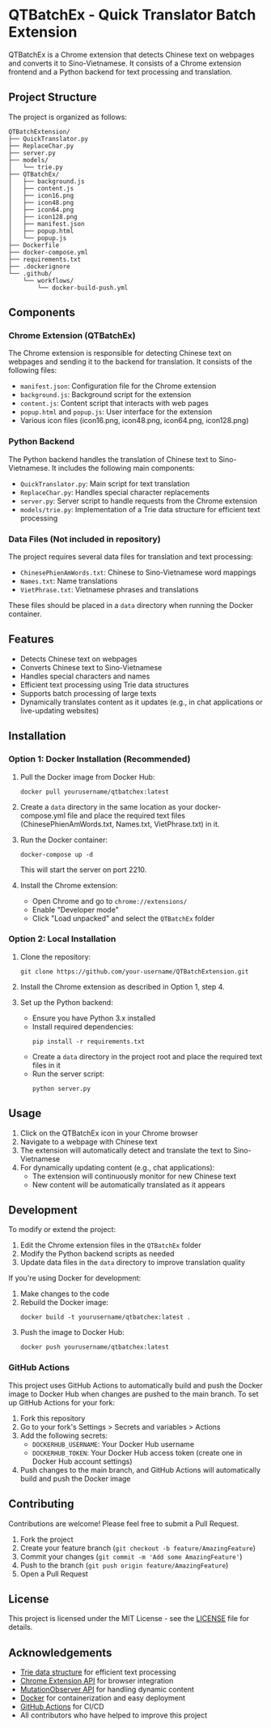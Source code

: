 # QTBatchEx - Quick Translator Batch Extension

QTBatchEx is a Chrome extension that detects Chinese text on webpages and converts it to Sino-Vietnamese. It consists of a Chrome extension frontend and a Python backend for text processing and translation.

## Project Structure

The project is organized as follows:

```
QTBatchExtension/
├── QuickTranslator.py
├── ReplaceChar.py
├── server.py
├── models/
│   └── trie.py
├── QTBatchEx/
│   ├── background.js
│   ├── content.js
│   ├── icon16.png
│   ├── icon48.png
│   ├── icon64.png
│   ├── icon128.png
│   ├── manifest.json
│   ├── popup.html
│   └── popup.js
├── Dockerfile
├── docker-compose.yml
├── requirements.txt
├── .dockerignore
└── .github/
    └── workflows/
        └── docker-build-push.yml
```

## Components

### Chrome Extension (QTBatchEx)

The Chrome extension is responsible for detecting Chinese text on webpages and sending it to the backend for translation. It consists of the following files:

- `manifest.json`: Configuration file for the Chrome extension
- `background.js`: Background script for the extension
- `content.js`: Content script that interacts with web pages
- `popup.html` and `popup.js`: User interface for the extension
- Various icon files (icon16.png, icon48.png, icon64.png, icon128.png)

### Python Backend

The Python backend handles the translation of Chinese text to Sino-Vietnamese. It includes the following main components:

- `QuickTranslator.py`: Main script for text translation
- `ReplaceChar.py`: Handles special character replacements
- `server.py`: Server script to handle requests from the Chrome extension
- `models/trie.py`: Implementation of a Trie data structure for efficient text processing

### Data Files (Not included in repository)

The project requires several data files for translation and text processing:

- `ChinesePhienAmWords.txt`: Chinese to Sino-Vietnamese word mappings
- `Names.txt`: Name translations
- `VietPhrase.txt`: Vietnamese phrases and translations

These files should be placed in a `data` directory when running the Docker container.

## Features

- Detects Chinese text on webpages
- Converts Chinese text to Sino-Vietnamese
- Handles special characters and names
- Efficient text processing using Trie data structures
- Supports batch processing of large texts
- Dynamically translates content as it updates (e.g., in chat applications or live-updating websites)

## Installation

### Option 1: Docker Installation (Recommended)

1. Pull the Docker image from Docker Hub:
   ```
   docker pull yourusername/qtbatchex:latest
   ```

2. Create a `data` directory in the same location as your docker-compose.yml file and place the required text files (ChinesePhienAmWords.txt, Names.txt, VietPhrase.txt) in it.

3. Run the Docker container:
   ```
   docker-compose up -d
   ```

   This will start the server on port 2210.

4. Install the Chrome extension:
   - Open Chrome and go to `chrome://extensions/`
   - Enable "Developer mode"
   - Click "Load unpacked" and select the `QTBatchEx` folder

### Option 2: Local Installation

1. Clone the repository:
   ```
   git clone https://github.com/your-username/QTBatchExtension.git
   ```

2. Install the Chrome extension as described in Option 1, step 4.

3. Set up the Python backend:
   - Ensure you have Python 3.x installed
   - Install required dependencies:
     ```
     pip install -r requirements.txt
     ```
   - Create a `data` directory in the project root and place the required text files in it
   - Run the server script:
     ```
     python server.py
     ```

## Usage

1. Click on the QTBatchEx icon in your Chrome browser
2. Navigate to a webpage with Chinese text
3. The extension will automatically detect and translate the text to Sino-Vietnamese
4. For dynamically updating content (e.g., chat applications):
   - The extension will continuously monitor for new Chinese text
   - New content will be automatically translated as it appears

## Development

To modify or extend the project:

1. Edit the Chrome extension files in the `QTBatchEx` folder
2. Modify the Python backend scripts as needed
3. Update data files in the `data` directory to improve translation quality

If you're using Docker for development:
1. Make changes to the code
2. Rebuild the Docker image:
   ```
   docker build -t yourusername/qtbatchex:latest .
   ```
3. Push the image to Docker Hub:
   ```
   docker push yourusername/qtbatchex:latest
   ```

### GitHub Actions

This project uses GitHub Actions to automatically build and push the Docker image to Docker Hub when changes are pushed to the main branch. To set up GitHub Actions for your fork:

1. Fork this repository
2. Go to your fork's Settings > Secrets and variables > Actions
3. Add the following secrets:
   - `DOCKERHUB_USERNAME`: Your Docker Hub username
   - `DOCKERHUB_TOKEN`: Your Docker Hub access token (create one in Docker Hub account settings)
4. Push changes to the main branch, and GitHub Actions will automatically build and push the Docker image

## Contributing

Contributions are welcome! Please feel free to submit a Pull Request.

1. Fork the project
2. Create your feature branch (`git checkout -b feature/AmazingFeature`)
3. Commit your changes (`git commit -m 'Add some AmazingFeature'`)
4. Push to the branch (`git push origin feature/AmazingFeature`)
5. Open a Pull Request

## License

This project is licensed under the MIT License - see the [LICENSE](LICENSE) file for details.

## Acknowledgements

- [Trie data structure](https://en.wikipedia.org/wiki/Trie) for efficient text processing
- [Chrome Extension API](https://developer.chrome.com/docs/extensions/) for browser integration
- [MutationObserver API](https://developer.mozilla.org/en-US/docs/Web/API/MutationObserver) for handling dynamic content
- [Docker](https://www.docker.com/) for containerization and easy deployment
- [GitHub Actions](https://github.com/features/actions) for CI/CD
- All contributors who have helped to improve this project
